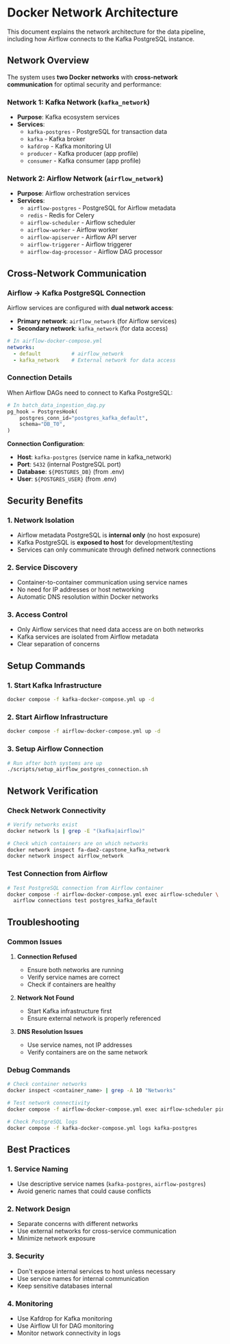 # Docker Network Architecture

This document explains the network architecture for the data pipeline, including how Airflow connects to the Kafka PostgreSQL instance.

## Network Overview

The system uses **two Docker networks** with **cross-network communication** for optimal security and performance:

### **Network 1: Kafka Network (`kafka_network`)**
- **Purpose**: Kafka ecosystem services
- **Services**:
  - `kafka-postgres` - PostgreSQL for transaction data
  - `kafka` - Kafka broker
  - `kafdrop` - Kafka monitoring UI
  - `producer` - Kafka producer (app profile)
  - `consumer` - Kafka consumer (app profile)

### **Network 2: Airflow Network (`airflow_network`)**
- **Purpose**: Airflow orchestration services
- **Services**:
  - `airflow-postgres` - PostgreSQL for Airflow metadata
  - `redis` - Redis for Celery
  - `airflow-scheduler` - Airflow scheduler
  - `airflow-worker` - Airflow worker
  - `airflow-apiserver` - Airflow API server
  - `airflow-triggerer` - Airflow triggerer
  - `airflow-dag-processor` - Airflow DAG processor

## Cross-Network Communication

### **Airflow → Kafka PostgreSQL Connection**

Airflow services are configured with **dual network access**:
- **Primary network**: `airflow_network` (for Airflow services)
- **Secondary network**: `kafka_network` (for data access)

```yaml
# In airflow-docker-compose.yml
networks:
  - default          # airflow_network
  - kafka_network    # External network for data access
```

### **Connection Details**

When Airflow DAGs need to connect to Kafka PostgreSQL:

```python
# In batch_data_ingestion_dag.py
pg_hook = PostgresHook(
    postgres_conn_id="postgres_kafka_default",
    schema="DB_T0",
)
```

**Connection Configuration**:
- **Host**: `kafka-postgres` (service name in kafka_network)
- **Port**: `5432` (internal PostgreSQL port)
- **Database**: `${POSTGRES_DB}` (from .env)
- **User**: `${POSTGRES_USER}` (from .env)

## Security Benefits

### **1. Network Isolation**
- Airflow metadata PostgreSQL is **internal only** (no host exposure)
- Kafka PostgreSQL is **exposed to host** for development/testing
- Services can only communicate through defined network connections

### **2. Service Discovery**
- Container-to-container communication using service names
- No need for IP addresses or host networking
- Automatic DNS resolution within Docker networks

### **3. Access Control**
- Only Airflow services that need data access are on both networks
- Kafka services are isolated from Airflow metadata
- Clear separation of concerns

## Setup Commands

### **1. Start Kafka Infrastructure**
```bash
docker compose -f kafka-docker-compose.yml up -d
```

### **2. Start Airflow Infrastructure**
```bash
docker compose -f airflow-docker-compose.yml up -d
```

### **3. Setup Airflow Connection**
```bash
# Run after both systems are up
./scripts/setup_airflow_postgres_connection.sh
```

## Network Verification

### **Check Network Connectivity**
```bash
# Verify networks exist
docker network ls | grep -E "(kafka|airflow)"

# Check which containers are on which networks
docker network inspect fa-dae2-capstone_kafka_network
docker network inspect airflow_network
```

### **Test Connection from Airflow**
```bash
# Test PostgreSQL connection from Airflow container
docker compose -f airflow-docker-compose.yml exec airflow-scheduler \
  airflow connections test postgres_kafka_default
```

## Troubleshooting

### **Common Issues**

1. **Connection Refused**
   - Ensure both networks are running
   - Verify service names are correct
   - Check if containers are healthy

2. **Network Not Found**
   - Start Kafka infrastructure first
   - Ensure external network is properly referenced

3. **DNS Resolution Issues**
   - Use service names, not IP addresses
   - Verify containers are on the same network

### **Debug Commands**
```bash
# Check container networks
docker inspect <container_name> | grep -A 10 "Networks"

# Test network connectivity
docker compose -f airflow-docker-compose.yml exec airflow-scheduler ping kafka-postgres

# Check PostgreSQL logs
docker compose -f kafka-docker-compose.yml logs kafka-postgres
```

## Best Practices

### **1. Service Naming**
- Use descriptive service names (`kafka-postgres`, `airflow-postgres`)
- Avoid generic names that could cause conflicts

### **2. Network Design**
- Separate concerns with different networks
- Use external networks for cross-service communication
- Minimize network exposure

### **3. Security**
- Don't expose internal services to host unless necessary
- Use service names for internal communication
- Keep sensitive databases internal

### **4. Monitoring**
- Use Kafdrop for Kafka monitoring
- Use Airflow UI for DAG monitoring
- Monitor network connectivity in logs
